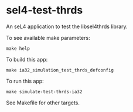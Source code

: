 # sel4-test-thrds

An seL4 application to test the libsel4thrds library.

To see available make parameters:
```
make help
```
To build this app:
```
make ia32_simulation_test_thrds_defconfig
```
To run this app:
```
make simulate-test-thrds-ia32
```
See Makefile for other targets.
